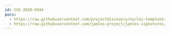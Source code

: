 ```yaml
---
id: CVE-2020-9344
pocs:
  - https://raw.githubusercontent.com/projectdiscovery/nuclei-templates/master/cves/CVE-2020-9344.yaml
  - https://raw.githubusercontent.com/jaeles-project/jaeles-signatures/master/cves/jira-xss-cve-2020-9344.yaml
---
```

